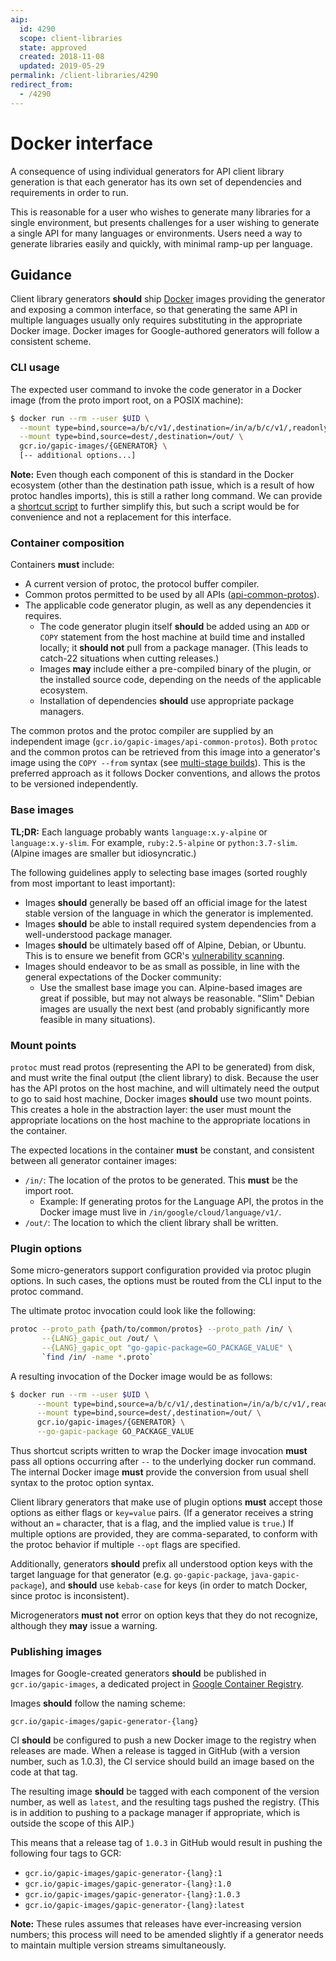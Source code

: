 ```yaml
---
aip:
  id: 4290
  scope: client-libraries
  state: approved
  created: 2018-11-08
  updated: 2019-05-29
permalink: /client-libraries/4290
redirect_from:
  - /4290
---
```


# Docker interface

A consequence of using individual generators for API client library generation
is that each generator has its own set of dependencies and requirements in
order to run.

This is reasonable for a user who wishes to generate many libraries for a
single environment, but presents challenges for a user wishing to generate a
single API for many languages or environments. Users need a way to generate
libraries easily and quickly, with minimal ramp-up per language.

## Guidance

Client library generators **should** ship [Docker][] images providing the
generator and exposing a common interface, so that generating the same API in
multiple languages usually only requires substituting in the appropriate Docker
image. Docker images for Google-authored generators will follow a consistent
scheme.

### CLI usage

The expected user command to invoke the code generator in a Docker image (from
the proto import root, on a POSIX machine):

```bash
$ docker run --rm --user $UID \
  --mount type=bind,source=a/b/c/v1/,destination=/in/a/b/c/v1/,readonly \
  --mount type=bind,source=dest/,destination=/out/ \
  gcr.io/gapic-images/{GENERATOR} \
  [-- additional options...]
```

**Note:** Even though each component of this is standard in the Docker
ecosystem (other than the destination path issue, which is a result of how
protoc handles imports), this is still a rather long command. We can provide a
[shortcut script][] to further simplify this, but such a script would be for
convenience and not a replacement for this interface.

### Container composition

Containers **must** include:

- A current version of protoc, the protocol buffer compiler.
- Common protos permitted to be used by all APIs ([api-common-protos][]).
- The applicable code generator plugin, as well as any dependencies it
  requires.
  - The code generator plugin itself **should** be added using an `ADD` or
    `COPY` statement from the host machine at build time and installed locally;
    it **should not** pull from a package manager. (This leads to catch-22
    situations when cutting releases.)
  - Images **may** include either a pre-compiled binary of the plugin, or the
    installed source code, depending on the needs of the applicable ecosystem.
  - Installation of dependencies **should** use appropriate package managers.

The common protos and the protoc compiler are supplied by an independent image
(`gcr.io/gapic-images/api-common-protos`). Both `protoc` and the common protos
can be retrieved from this image into a generator's image using the
`COPY --from` syntax (see [multi-stage builds][]). This is the preferred
approach as it follows Docker conventions, and allows the protos to be
versioned independently.

### Base images

**TL;DR:** Each language probably wants `language:x.y-alpine` or
`language:x.y-slim`. For example, `ruby:2.5-alpine` or `python:3.7-slim`.
(Alpine images are smaller but idiosyncratic.)

The following guidelines apply to selecting base images (sorted roughly from
most important to least important):

- Images **should** generally be based off an official image for the latest
  stable version of the language in which the generator is implemented.
- Images **should** be able to install required system dependencies from a
  well-understood package manager.
- Images **should** be ultimately based off of Alpine, Debian, or Ubuntu. This
  is to ensure we benefit from GCR's [vulnerability scanning][].
- Images should endeavor to be as small as possible, in line with the general
  expectations of the Docker community:
  - Use the smallest base image you can. Alpine-based images are great if
    possible, but may not always be reasonable. "Slim" Debian images are
    usually the next best (and probably significantly more feasible in many
    situations).

### Mount points

`protoc` must read protos (representing the API to be generated) from disk, and
must write the final output (the client library) to disk. Because the user has
the API protos on the host machine, and will ultimately need the output to go
to said host machine, Docker images **should** use two mount points. This
creates a hole in the abstraction layer: the user must mount the appropriate
locations on the host machine to the appropriate locations in the container.

The expected locations in the container **must** be constant, and consistent
between all generator container images:

- `/in/`: The location of the protos to be generated. This **must** be the
  import root.
  - Example: If generating protos for the Language API, the protos in the
    Docker image must live in `/in/google/cloud/language/v1/`.
- `/out/`: The location to which the client library shall be written.

### Plugin options

Some micro-generators support configuration provided via protoc plugin options.
In such cases, the options must be routed from the CLI input to the protoc
command.

The ultimate protoc invocation could look like the following:

```bash
protoc --proto_path {path/to/common/protos} --proto_path /in/ \
       --{LANG}_gapic_out /out/ \
       --{LANG}_gapic_opt "go-gapic-package=GO_PACKAGE_VALUE" \
       `find /in/ -name *.proto`
```

A resulting invocation of the Docker image would be as follows:

```bash
$ docker run --rm --user $UID \
      --mount type=bind,source=a/b/c/v1/,destination=/in/a/b/c/v1/,readonly \
      --mount type=bind,source=dest/,destination=/out/ \
      gcr.io/gapic-images/{GENERATOR} \
      --go-gapic-package GO_PACKAGE_VALUE
```

Thus shortcut scripts written to wrap the Docker image invocation **must** pass
all options occurring after `--` to the underlying docker run command. The
internal Docker image **must** provide the conversion from usual shell syntax
to the protoc option syntax.

Client library generators that make use of plugin options **must** accept those
options as either flags or `key=value` pairs. (If a generator receives a string
without an `=` character, that is a flag, and the implied value is `true`.) If
multiple options are provided, they are comma-separated, to conform with the
protoc behavior if multiple `--opt` flags are specified.

Additionally, generators **should** prefix all understood option keys with the
target language for that generator (e.g. `go-gapic-package`,
`java-gapic-package`), and **should** use `kebab-case` for keys (in order to
match Docker, since protoc is inconsistent).

Microgenerators **must not** error on option keys that they do not recognize,
although they **may** issue a warning.

### Publishing images

Images for Google-created generators **should** be published in
`gcr.io/gapic-images`, a dedicated project in [Google Container Registry][].

Images **should** follow the naming scheme:

    gcr.io/gapic-images/gapic-generator-{lang}

CI **should** be configured to push a new Docker image to the registry when
releases are made. When a release is tagged in GitHub (with a version number,
such as 1.0.3), the CI service should build an image based on the code at that
tag.

The resulting image **should** be tagged with each component of the version
number, as well as `latest`, and the resulting tags pushed the registry. (This
is in addition to pushing to a package manager if appropriate, which is outside
the scope of this AIP.)

This means that a release tag of `1.0.3` in GitHub would result in pushing the
following four tags to GCR:

- `gcr.io/gapic-images/gapic-generator-{lang}:1`
- `gcr.io/gapic-images/gapic-generator-{lang}:1.0`
- `gcr.io/gapic-images/gapic-generator-{lang}:1.0.3`
- `gcr.io/gapic-images/gapic-generator-{lang}:latest`

**Note:** These rules assumes that releases have ever-increasing version
numbers; this process will need to be amended slightly if a generator needs to
maintain multiple version streams simultaneously.

<!-- prettier-ignore-start -->
[api-common-protos]: https://github.com/googleapis/api-common-protos
[docker]: https://docker.com/
[google container registry]: https://cloud.google.com/container-registry/
[multi-stage builds]: https://docs.docker.com/develop/develop-images/multistage-build/
[shortcut script]: https://github.com/googleapis/gapic-generator-python/blob/master/gapic.sh
[vulnerability scanning]: https://cloud.google.com/container-registry/docs/container-analysis#vulnerability_source
<!-- prettier-ignore-end -->
